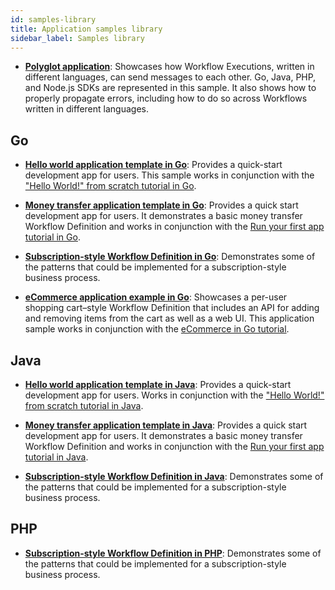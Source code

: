 ```yaml
---
id: samples-library
title: Application samples library
sidebar_label: Samples library
---
```


- [**Polyglot application**](https://github.com/temporalio/temporal-polyglot): Showcases how Workflow Executions, written in different languages, can send messages to each other.
  Go, Java, PHP, and Node.js SDKs are represented in this sample.
  It also shows how to properly propagate errors, including how to do so across Workflows written in different languages.

## Go

- [**Hello world application template in Go**](https://github.com/temporalio/hello-world-project-template-go): Provides a quick-start development app for users.
  This sample works in conjunction with the ["Hello World!" from scratch tutorial in Go](/docs/go/hello-world-tutorial).

- [**Money transfer application template in Go**](https://github.com/temporalio/money-transfer-project-template-go): Provides a quick start development app for users.
  It demonstrates a basic money transfer Workflow Definition and works in conjunction with the [Run your first app tutorial in Go](/docs/go/run-your-first-app-tutorial).

- [**Subscription-style Workflow Definition in Go**](https://github.com/temporalio/subscription-workflow-project-template-go): Demonstrates some of the patterns that could be implemented for a subscription-style business process.

- [**eCommerce application example in Go**](https://github.com/temporalio/temporal-ecommerce): Showcases a per-user shopping cart–style Workflow Definition that includes an API for adding and removing items from the cart as well as a web UI.
  This application sample works in conjunction with the [eCommerce in Go tutorial](/blog/tags/go-ecommerce-tutorial).

<!--SNIPSTART samples-go-readme-samples-directory {"enable_source_link": false, "enable_code_block": false}-->
<!--SNIPEND-->

## Java

- [**Hello world application template in Java**](https://github.com/temporalio/hello-world-project-template-java): Provides a quick-start development app for users.
  Works in conjunction with the ["Hello World!" from scratch tutorial in Java](/docs/java/hello-world-tutorial).

- [**Money transfer application template in Java**](https://github.com/temporalio/money-transfer-project-template-java): Provides a quick start development app for users.
  It demonstrates a basic money transfer Workflow Definition and works in conjunction with the [Run your first app tutorial in Java](/docs/java/run-your-first-app-tutorial).

- [**Subscription-style Workflow Definition in Java**](https://github.com/temporalio/subscription-workflow-project-template-java): Demonstrates some of the patterns that could be implemented for a subscription-style business process.

<!--SNIPSTART samples-java-readme-samples-directory {"enable_source_link": false, "enable_code_block": false}-->
<!--SNIPEND-->

## PHP

- [**Subscription-style Workflow Definition in PHP**](https://github.com/temporalio/subscription-workflow-project-template-php): Demonstrates some of the patterns that could be implemented for a subscription-style business process.

<!--SNIPSTART samples-php-readme-samples-directory {"enable_source_link": false, "enable_code_block": false}-->
<!--SNIPEND-->
